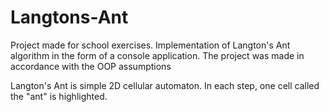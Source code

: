 # Langtons-Ant

Project made for school exercises. Implementation of Langton's Ant algorithm in the form of a console application. 
The project was made in accordance with the OOP assumptions

Langton's Ant is simple 2D cellular automaton.
In each step, one cell called the "ant" is highlighted. 
